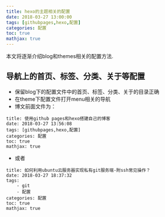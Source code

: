 ```yaml
---
title: hexo的主题相关的配置
date: 2018-03-27 13:00:00
tags: [githubpages,hexo,配置]
categories: 配置
toc: true
mathjax: true
---
```


本文将逐渐介绍blog和themes相关的配置方法.
<!-- more -->

## 导航上的首页、标签、分类、关于等配置
- 保留blog下的配置文件中的首页、标签、分类、关于的目录正确
- 在theme下配置文件打开menu相关的导航
- 博文前面文件为：
```
title: 使用github pages和hexo搭建自己的博客
date: 2018-03-27 13:56:08
tags: [githubpages,hexo,配置]
categories: 配置
toc: true
mathjax: true
```
- 或者
```
title: 如何利用ubuntu云服务器实现私有git服务端-附ssh常见操作？
date: 2018-03-27 18:37:32
tags:
	- git
	- 配置
categories: 配置
toc: true
mathjax: true
```
